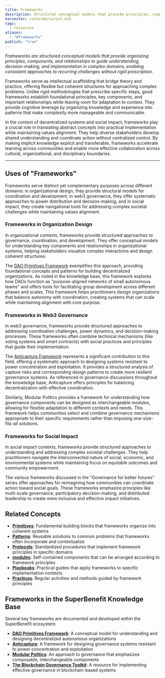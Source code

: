 ```yaml
---
title: Frameworks
description: Structured conceptual models that provide principles, components, and relationships for organizing thought and action in complex domains
harvester: rathermercurial.eth
tags:
  - resources
aliases:
  - "#frameworks"
publish: "true"
---
```


_Frameworks are structured conceptual models that provide organizing principles, components, and relationships to guide understanding, decision-making, and implementation in complex domains, enabling consistent approaches to recurring challenges without rigid prescription._

Frameworks serve as intellectual scaffolding that bridge theory and practice, offering flexible but coherent structures for approaching complex problems. Unlike rigid methodologies that prescribe specific steps, good frameworks establish foundational principles, key components, and important relationships while leaving room for adaptation to context. They provide cognitive leverage by organizing knowledge and experience into patterns that make complexity more manageable and communicable.

In the context of decentralized systems and social impact, frameworks play a crucial role in translating abstract concepts into practical implementation while maintaining values alignment. They help diverse stakeholders develop shared understanding and coordinate action without centralized control. By making implicit knowledge explicit and transferable, frameworks accelerate learning across communities and enable more effective collaboration across cultural, organizational, and disciplinary boundaries.

---

## Uses of "Frameworks"

Frameworks serve distinct yet complementary purposes across different domains: in organizational design, they provide structural models for coordination and development; in web3 governance, they offer systematic approaches to power distribution and decision-making; and in social impact, they create navigational tools for addressing complex societal challenges while maintaining values alignment.

### Frameworks in Organization Design

In organizational contexts, frameworks provide structured approaches to governance, coordination, and development. They offer conceptual models for understanding key components and relationships in organizational systems, helping stakeholders visualize complex interactions and design coherent structures.

The [DAO Primitives Framework](artifacts/guides/dao-primitives-framework/index.md#) exemplifies this approach, providing foundational concepts and patterns for building decentralized organizations. As noted in the knowledge base, this framework explores how DAOs function as "purpose-aligned networks of small autonomous teams" and offers tools for facilitating group development across different phases and scales. This framework helps practitioners design organizations that balance autonomy with coordination, creating systems that can scale while maintaining alignment with core purpose.

### Frameworks in Web3 Governance

In web3 governance, frameworks provide structured approaches to addressing coordination challenges, power dynamics, and decision-making processes. These frameworks often combine technical mechanisms (like voting systems and smart contracts) with social practices and principles that guide their implementation.

The [Anticapture Framework](links/Anticapture.md#) represents a significant contribution to this field, offering a systematic approach to designing systems resistant to power concentration and exploitation. It provides a structured analysis of capture risks and corresponding design patterns to create more resilient governance systems. As referenced in governance discussions throughout the knowledge base, Anticapture offers principles for balancing decentralization with effective coordination.

Similarly, Modular Politics provides a framework for understanding how governance components can be designed as interchangeable modules, allowing for flexible adaptation to different contexts and needs. This framework helps communities select and combine governance mechanisms appropriate to their specific requirements rather than imposing one-size-fits-all solutions.

### Frameworks for Social Impact

In social impact contexts, frameworks provide structured approaches to understanding and addressing complex societal challenges. They help practitioners navigate the interconnected nature of social, economic, and environmental systems while maintaining focus on equitable outcomes and community empowerment.

The various frameworks discussed in the "Governance for better futures" series offer approaches for reimagining how communities can coordinate action toward social goals. These frameworks emphasize principles like multi-scale governance, participatory decision-making, and distributed leadership to create more inclusive and effective impact initiatives.

## Related Concepts

- **[Primitives](tags/primitives.md#)**: Fundamental building blocks that frameworks organize into coherent systems
- **[Patterns](tags/Patterns.md#)**: Reusable solutions to common problems that frameworks often incorporate and contextualize
- **[Protocols](tags/protocols.md#)**: Standardized procedures that implement framework principles in specific domains
- **[modules](tags/modules.md#)**: Self-contained components that can be arranged according to framework principles
- **[Playbooks](tags/playbooks.md#)**: Practical guides that apply frameworks to specific implementation contexts
- **[Practices](tags/practices.md#)**: Regular activities and methods guided by framework principles

## Frameworks in the SuperBenefit Knowledge Base

Several key frameworks are documented and developed within the SuperBenefit ecosystem:

- **[DAO Primitives Framework](artifacts/guides/dao-primitives-framework/index.md#)**: A conceptual model for understanding and designing decentralized autonomous organizations
- **[Anticapture](links/Anticapture.md#.md#)**: A framework for designing governance systems resistant to power concentration and exploitation
- **[Modular Politics](Modular%2520Politics.md#)**: An approach to governance that emphasizes composable, interchangeable components
- **[The Blockchain Governance Toolkit](notes/links/to-review/The%20Blockchain%20Governance%20Toolkit.md)**: A resource for implementing effective governance in blockchain-based systems